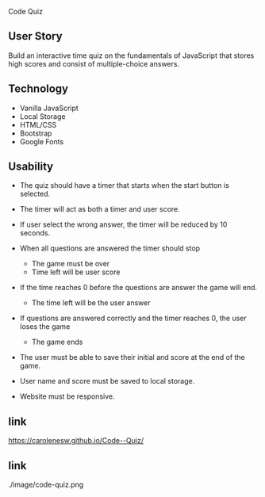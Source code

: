 
Code Quiz

## User Story 

Build an interactive time quiz on the fundamentals of JavaScript that stores high scores and consist of multiple-choice answers.

## Technology

- Vanilla JavaScript
- Local Storage 
- HTML/CSS
- Bootstrap
- Google Fonts  

## Usability

- The quiz should have a timer that starts when the start button is selected. 
- The timer will act as both a timer and user score. 
- If user select the wrong answer, the timer will be reduced by 10 seconds.
- When all questions are answered the timer should stop
    - The game must be over
    - Time left will be user score

- If the time reaches 0 before the questions are answer the game will end.
    - The time left will be the user answer
- If questions are answered correctly and the timer reaches 0, the user loses the game
    - The game ends

- The user must be able to save their initial and score at the end of the game.
- User name and score must be saved to local storage.  
- Website must be responsive. 


## link

https://carolenesw.github.io/Code--Quiz/

## link

./image/code-quiz.png

